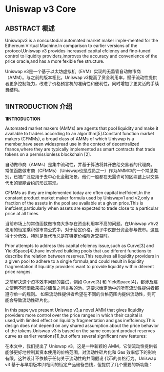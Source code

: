 # **Uniswap v3 Core**

## ABSTRACT 概述

Uniswapv3 is a noncustodial automated market maker imple-mented for the Ethereum Virtual Machine.In comparison to earlier versions of the protocol,Uniswap v3 provides increased capital  efciency and fine-tuned control to liquidity providers,improves the accuracy and convenience of the price oracle,and has a more fexible fee structure.

Uniswap v3是一个基于以太坊虚拟机（EVM）实现的无监管自动做市商（AMM）。与之前的版本相比，Uniswap v3提高了资金利用率，赋予流动性提供者更多控制能力，改进了价格预言机的准确性和便利性，同时增加了更灵活的手续费结构。

## **1INTRODUCTION** 介绍

**1INTRODUCTION**

Automated market makers (AMMs) are agents that pool liquidity  and make it available to traders according to an algorithm[5].Constant function market makers (CFMMs), a broad class of AMMs of which Uniswap is a member,have seen widespread use in the context of decentralized fnance,where they are typically implemented as smart contracts that trade tokens on a permissionless blockchain [2].

自动做市商（AMMs）是集中流动性，并基于算法将其开放给交易者的代理商。常值函数做市商（CFMMs）（Uniswap也是成员之一）作为AMM中的一个常见类别，已被广泛应用于去中心化金融场景，他们一般都在无需许可的区块链上以交易代币的智能合约的形式实现。

CFMMs as they are implemented today are often capital ineffcient.In the constant product market maker formula used by Uniswapv1 and v2,only a fraction of the assets in the pool are available at a given price.This is inefcient,particularly when assets are expected to trade close to a particular price at all times.

当前市场上的常值函数做市商大多存在资金利用率不高的问题。在Uniswap v1/v2使用的恒定乘积做市商公式中，对于给定价格，池子中仅部分资金参与做市。这显得十分低效，特别是当代币总是在特定价格附近交易时。

Prior attempts to address this capital efciency issue,such as Curve[3] and YieldSpace[4],have involved building pools that use diferent functions to describe the relation between reserves.This requires all liquidity providers in a given pool to adhere to a single  formula,and could result in liquidity fragmentation if liquidity  providers want to provide liquidity within diferent price ranges.

之前解决这个资本效率问题的尝试，例如 Curve[3] 和 YieldSpace[4]，都涉及建立使用不同函数来描述储备之间关系的池。这要求给定池中的所有流动性提供者都遵守单一的规则。 如果流动性提供者希望在不同的价格范围内提供流动性，则可能会导致流动性碎片化。

In this paper,we present Uniswap v3,a novel AMM that gives liquidity providers more control over the price ranges in which their capital is used,with limited effect on liquidity fragmentation and gas ineffciency.This design does not depend on any shared assumption about the price behavior of the tokens.Uniswap v3 is based on the same constant product reserves curve as earlier versions[1],but offers several significant new features:

在本文中，我们提出了 Uniswap v3，这是一种新颖的 AMM，它使流动性提供者能够更好地控制其资本使用的价格范围，对流动性碎片化和 Gas 效率低下的影响有限。这种设计不依赖于任何关于流动性的共同假设 代币的价格行为。Uniswap v3 基于与早期版本[1]相同的恒定产品储备曲线，但提供了几个重要的新功能：











